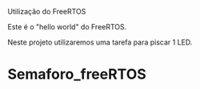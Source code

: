 Utilização do FreeRTOS

Este é o "hello world" do FreeRTOS.

Neste projeto utilizaremos uma tarefa para piscar 1 LED.

# Semaforo_freeRTOS
